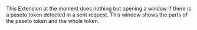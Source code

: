 This Extension at the moment does nothing but opening a window if there is a paseto token detected in a sent request. This window shows the parts of the paseto token and the whole token.